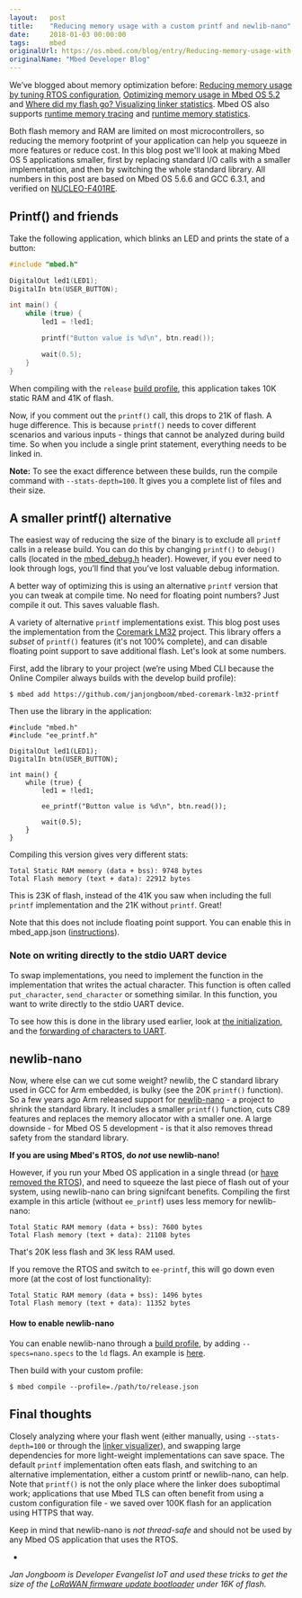 ```yaml
---
layout:   post
title:    "Reducing memory usage with a custom printf and newlib-nano"
date:     2018-01-03 00:00:00
tags:     mbed
originalUrl: https://os.mbed.com/blog/entry/Reducing-memory-usage-with-a-custom-prin/
originalName: "Mbed Developer Blog"
---
```


We’ve blogged about memory optimization before: [Reducing memory usage by tuning RTOS configuration](https://os.mbed.com/blog/entry/Reducing-memory-usage-by-tuning-RTOS-con/), [Optimizing memory usage in Mbed OS 5.2](https://os.mbed.com/blog/entry/Optimizing-memory-usage-in-mbed-OS-52/) and [Where did my flash go? Visualizing linker statistics](https://os.mbed.com/blog/entry/visualizing-linker-stats/). Mbed OS also supports [runtime memory tracing](https://os.mbed.com/docs/v5.7/tutorials/optimizing.html#runtime-memory-tracing) and [runtime memory statistics](https://os.mbed.com/docs/v5.7/tutorials/optimizing.html#runtime-statistics).

Both flash memory and RAM are limited on most microcontrollers, so reducing the memory footprint of your application can help you squeeze in more features or reduce cost. In this blog post we'll look at making Mbed OS 5 applications smaller, first by replacing standard I/O calls with a smaller implementation, and then by switching the whole standard library. All numbers in this post are based on Mbed OS 5.6.6 and GCC 6.3.1, and verified on [NUCLEO-F401RE](https://developer.mbed.org/platforms/ST-Nucleo-F401RE/).

<!--more-->

## Printf() and friends

Take the following application, which blinks an LED and prints the state of a button:

```cpp
#include "mbed.h"

DigitalOut led1(LED1);
DigitalIn btn(USER_BUTTON);

int main() {
    while (true) {
        led1 = !led1;

        printf("Button value is %d\n", btn.read());

        wait(0.5);
    }
}
```

When compiling with the `release` [build profile](https://os.mbed.com/docs/v5.7/tools/build-profiles.html), this application takes 10K static RAM and 41K of flash.

Now, if you comment out the `printf()` call, this drops to 21K of flash. A huge difference. This is because `printf()` needs to cover different scenarios and various inputs - things that cannot be analyzed during build time. So when you include a single print statement, everything needs to be linked in.

**Note:** To see the exact difference between these builds, run the compile command with `--stats-depth=100`. It gives you a complete list of files and their size.

## A smaller printf() alternative

The easiest way of reducing the size of the binary is to exclude all `printf` calls in a release build. You can do this by changing `printf()` to `debug()` calls (located in the [mbed_debug.h](https://os.mbed.com/docs/v5.6/mbed-os-api-doxy/mbed__debug_8h_source.html) header). However, if you ever need to look through logs, you’ll find that you’ve lost valuable debug information.

A better way of optimizing this is using an alternative `printf` version that you can tweak at compile time. No need for floating point numbers? Just compile it out. This saves valuable flash.

A variety of alternative `printf` implementations exist. This blog post uses the implementation from the [Coremark LM32](https://github.com/jpbonn/coremark_lm32) project. This library offers a *subset* of `printf()` features (it's not 100% complete), and can disable floating point  support to save additional flash. Let's look at some numbers.

First, add the library to your project (we’re using Mbed CLI because the Online Compiler always builds with the develop build profile):

```
$ mbed add https://github.com/janjongboom/mbed-coremark-lm32-printf
```

Then use the library in the application:

```
#include "mbed.h"
#include "ee_printf.h"

DigitalOut led1(LED1);
DigitalIn btn(USER_BUTTON);

int main() {
    while (true) {
        led1 = !led1;

        ee_printf("Button value is %d\n", btn.read());

        wait(0.5);
    }
}
```

Compiling this version gives very different stats:

```
Total Static RAM memory (data + bss): 9748 bytes
Total Flash memory (text + data): 22912 bytes
```

This is 23K of flash, instead of the 41K you saw when including the full `printf` implementation and the 21K without `printf`. Great!

Note that this does not include floating point support. You can enable this in mbed_app.json ([instructions](https://github.com/janjongboom/mbed-coremark-lm32-printf#usage)).

### Note on writing directly to the stdio UART device

To swap implementations, you need to implement the function in the implementation that writes the actual character. This function is often called `put_character`, `send_character` or something similar. In this function, you want to write directly to the stdio UART device.

To see how this is done in the library used earlier, look at [the initialization](https://github.com/janjongboom/mbed-coremark-lm32-printf/blob/4031a45864c19ac757a4f92f58f9548cdd28b64d/ee_printf.c#L50), and the [forwarding of characters to UART](https://github.com/janjongboom/mbed-coremark-lm32-printf/blob/4031a45864c19ac757a4f92f58f9548cdd28b64d/ee_printf.c#L607).

## newlib-nano

Now, where else can we cut some weight? newlib, the C standard library used in GCC for Arm embedded, is bulky (see the 20K `printf()` function). So a few years ago Arm released support for [newlib-nano](https://community.arm.com/iot/embedded/b/embedded-blog/posts/shrink-your-mcu-code-size-with-gcc-arm-embedded-4-7) - a project to shrink the standard library. It includes a smaller `printf()` function, cuts C89 features and replaces the memory allocator with a smaller one. A large downside - for Mbed OS 5 development - is that it also removes thread safety from the standard library.

**If you are using Mbed's RTOS, do _not_ use newlib-nano!**

However, if you run your Mbed OS application in a single thread (or [have removed the RTOS](https://os.mbed.com/blog/entry/Reducing-memory-usage-by-tuning-RTOS-con/)), and need to squeeze the last piece of flash out of your system, using newlib-nano can bring signifcant benefits. Compiling the first example in this article (without `ee_printf`) uses less memory for newlib-nano:

```
Total Static RAM memory (data + bss): 7600 bytes
Total Flash memory (text + data): 21108 bytes
```

That's 20K less flash and 3K less RAM used.

If you remove the RTOS and switch to `ee-printf`, this will go down even more (at the cost of lost functionality):

```
Total Static RAM memory (data + bss): 1496 bytes
Total Flash memory (text + data): 11352 bytes
```

#### How to enable newlib-nano

You can enable newlib-nano through a [build profile](https://os.mbed.com/docs/v5.7/tools/build-profiles.html), by adding `--specs=nano.specs` to the `ld` flags. An example is [here](https://github.com/ARMmbed/lorawan-fota-demo/blob/7c8e932b2c99fdc0763e3953a9bcddbdd473d0ab/profiles/release.json#L15).

Then build with your custom profile:

```
$ mbed compile --profile=./path/to/release.json
```

## Final thoughts

Closely analyzing where your flash went (either manually, using `--stats-depth=100` or through the [linker visualizer](https://os.mbed.com/blog/entry/visualizing-linker-stats/)), and swapping large dependencies for more light-weight implementations can save space. The default `printf` implementation often eats flash, and switching to an alternative implementation, either a custom printf or newlib-nano, can help. Note that `printf()` is not the only place where the linker does suboptimal work; applications that use Mbed TLS can often benefit from using a custom configuration file - we saved over 100K flash for an application using HTTPS that way.

Keep in mind that newlib-nano is *not thread-safe* and should not be used by any Mbed OS application that uses the RTOS.

-

*Jan Jongboom is Developer Evangelist IoT and used these tricks to get the size of the [LoRaWAN firmware update bootloader](https://github.com/ARMmbed/lorawan-fota-bootloader) under 16K of flash.*
